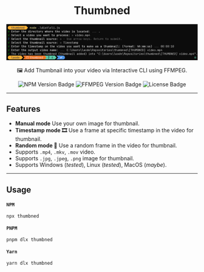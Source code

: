 <h1 align="center">Thumbned</h1> 

<p align="center">
  <img alt="Screenshot" src="https://raw.githubusercontent.com/lamualfa/thumbned/main/screenshot.png" width="640" />
</p>

<p align="center">
  🖼️ Add Thumbnail into your video via Interactive CLI using FFMPEG.
</p>

<p align="center">
  <img alt="NPM Version Badge" src="https://badgen.net/npm/v/thumbned?color=red">
  <img alt="FFMPEG Version Badge" src="https://badgen.net/static/ffmpeg/4.1/green">
  <img alt="License Badge" src="https://badgen.net/github/license/lamualfa/thumbned?color=purple">
</p>

<hr/>

## Features

- **Manual mode** Use your own image for thumbnail.
- **Timestamp mode 🎞️** Use a frame at specific timestamp in the video for thumbnail.
- **Random mode 🎲** Use a random frame in the video for thumbnail.
- Supports `.mp4`, `.mkv`, `.mov` video.
- Supports `.jpg`, `.jpeg`, `.png` image for thumbnail.
- Supports Windows (*tested*), Linux (*tested*), MacOS (_maybe_).

<hr/>

## Usage

**`NPM`**
```bash
npx thumbned
```

**`PNPM`**
```bash
pnpm dlx thumbned
```

**`Yarn`**
```bash
yarn dlx thumbned
```
